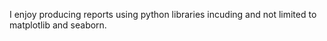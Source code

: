 I enjoy producing reports using python libraries incuding and not limited to matplotlib and seaborn.
